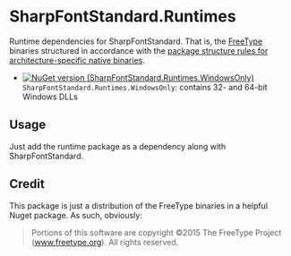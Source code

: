 # SharpFontStandard.Runtimes

Runtime dependencies for SharpFontStandard. That is, the [FreeType](https://www.freetype.org/) binaries structured in accordance with the [package structure rules for architecture-specific native binaries](https://docs.microsoft.com/en-us/nuget/create-packages/supporting-multiple-target-frameworks#architecture-specific-folders).

* [![NuGet version (SharpFontStandard.Runtimes.WindowsOnly)](https://img.shields.io/nuget/v/SharpFontStandard.Runtimes.WindowsOnly.svg?style=flat-square)](https://www.nuget.org/packages/SharpFontStandard.Runtimes.WindowsOnly/) `SharpFontStandard.Runtimes.WindowsOnly`: contains 32- and 64-bit Windows DLLs

## Usage

Just add the runtime package as a dependency along with SharpFontStandard.

## Credit

This package is just a distribution of the FreeType binaries in a helpful Nuget package. As such, obviously:

> Portions of this software are copyright ©2015 The FreeType Project (www.freetype.org).  All rights reserved.
